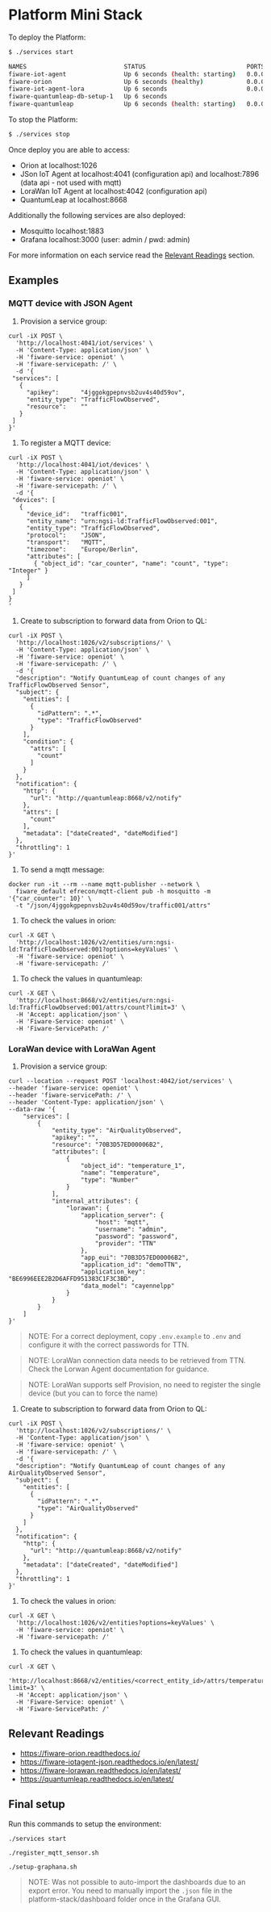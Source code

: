 # Platform Mini Stack

To deploy the Platform:

```bash
$ ./services start

NAMES                           STATUS                            PORTS
fiware-iot-agent                Up 6 seconds (health: starting)   0.0.0.0:4041->4041/tcp, 0.0.0.0:7896->7896/tcp
fiware-orion                    Up 6 seconds (healthy)            0.0.0.0:1026->1026/tcp
fiware-iot-agent-lora           Up 6 seconds                      0.0.0.0:4042->4041/tcp
fiware-quantumleap-db-setup-1   Up 6 seconds                      
fiware-quantumleap              Up 6 seconds (health: starting)   0.0.0.0:8668->8668/tcp
```

To stop the Platform:

```bash
$ ./services stop
```

Once deploy you are able to access:
- Orion at localhost:1026
- JSon IoT Agent at localhost:4041 (configuration api) and localhost:7896 (data api - not used with mqtt)
- LoraWan IoT Agent at localhost:4042 (configuration api)
- QuantumLeap at localhost:8668

Additionally the following services are also deployed:
- Mosquitto localhost:1883
- Grafana localhost:3000 (user: admin / pwd: admin)

For more information on each service read the [Relevant Readings](#Relevant_Readings) section.

## Examples 

### MQTT device with JSON Agent

1. Provision a service group:

  ```
  curl -iX POST \
    'http://localhost:4041/iot/services' \
    -H 'Content-Type: application/json' \
    -H 'fiware-service: openiot' \
    -H 'fiware-servicepath: /' \
    -d '{
   "services": [
     {
       "apikey":      "4jggokgpepnvsb2uv4s40d59ov",
       "entity_type": "TrafficFlowObserved",
       "resource":    ""
     }
   ]
  }'
  ```

1. To register a MQTT device:

  ```
  curl -iX POST \
    'http://localhost:4041/iot/devices' \
    -H 'Content-Type: application/json' \
    -H 'fiware-service: openiot' \
    -H 'fiware-servicepath: /' \
    -d '{
   "devices": [
     {
       "device_id":   "traffic001",
       "entity_name": "urn:ngsi-ld:TrafficFlowObserved:001",
       "entity_type": "TrafficFlowObserved",
       "protocol":    "JSON",
       "transport":   "MQTT",
       "timezone":    "Europe/Berlin",
       "attributes": [
         { "object_id": "car_counter", "name": "count", "type": "Integer" }
       ]
     }
   ]
  }
  '
  ```

1. Create to subscription to forward data from Orion to QL:

  ```
  curl -iX POST \
    'http://localhost:1026/v2/subscriptions/' \
    -H 'Content-Type: application/json' \
    -H 'fiware-service: openiot' \
    -H 'fiware-servicepath: /' \
    -d '{
    "description": "Notify QuantumLeap of count changes of any TrafficFlowObserved Sensor",
    "subject": {
      "entities": [
        {
          "idPattern": ".*",
          "type": "TrafficFlowObserved"
        }
      ],
      "condition": {
        "attrs": [
          "count"
        ]
      }
    },
    "notification": {
      "http": {
        "url": "http://quantumleap:8668/v2/notify"
      },
      "attrs": [
        "count"
      ],
      "metadata": ["dateCreated", "dateModified"]
    },
    "throttling": 1
  }'
  ```


1. To send a mqtt message:

  ```
  docker run -it --rm --name mqtt-publisher --network \
    fiware_default efrecon/mqtt-client pub -h mosquitto -m '{"car_counter": 10}' \
    -t "/json/4jggokgpepnvsb2uv4s40d59ov/traffic001/attrs"
  ```

1. To check the values in orion:

  ```
  curl -X GET \
    'http://localhost:1026/v2/entities/urn:ngsi-ld:TrafficFlowObserved:001?options=keyValues' \
    -H 'fiware-service: openiot' \
    -H 'fiware-servicepath: /'
  ```

1. To check the values in quantumleap:

  ```
  curl -X GET \
    'http://localhost:8668/v2/entities/urn:ngsi-ld:TrafficFlowObserved:001/attrs/count?limit=3' \
    -H 'Accept: application/json' \
    -H 'Fiware-Service: openiot' \
    -H 'Fiware-ServicePath: /'
  ```

### LoraWan device with LoraWan Agent

1. Provision a service group:

  ```
  curl --location --request POST 'localhost:4042/iot/services' \
  --header 'fiware-service: openiot' \
  --header 'fiware-servicePath: /' \
  --header 'Content-Type: application/json' \
  --data-raw '{
      "services": [
          {
              "entity_type": "AirQualityObserved",
              "apikey": "",
              "resource": "70B3D57ED00006B2",
              "attributes": [
                  {
                      "object_id": "temperature_1",
                      "name": "temperature",
                      "type": "Number"
                  }
              ],
              "internal_attributes": {
                  "lorawan": {
                      "application_server": {
                          "host": "mqtt",
                          "username": "admin",
                          "password": "password",
                          "provider": "TTN"
                      },
                      "app_eui": "70B3D57ED00006B2",
                      "application_id": "demoTTN",
                      "application_key": "BE6996EEE2B2D6AFFD951383C1F3C3BD",
                      "data_model": "cayennelpp"
                  }
              }
          }
      ]
  }'
  ```
>NOTE: For a correct deployment, copy `.env.example` to `.env` and configure it with the correct passwords for TTN.

> NOTE: LoraWan connection data needs to be retrieved from TTN. Check the
Lorwan Agent documentation for guidance.

> NOTE: LoraWan supports self Provision, no
need to register the single device (but you can to force the name)

1. Create to subscription to forward data from Orion to QL:

  ```
  curl -iX POST \
    'http://localhost:1026/v2/subscriptions/' \
    -H 'Content-Type: application/json' \
    -H 'fiware-service: openiot' \
    -H 'fiware-servicepath: /' \
    -d '{
    "description": "Notify QuantumLeap of count changes of any AirQualityObserved Sensor",
    "subject": {
      "entities": [
        {
          "idPattern": ".*",
          "type": "AirQualityObserved"
        }
      ]
    },
    "notification": {
      "http": {
        "url": "http://quantumleap:8668/v2/notify"
      },
      "metadata": ["dateCreated", "dateModified"]
    },
    "throttling": 1
  }'
  ```


1. To check the values in orion:

  ```
  curl -X GET \
    'http://localhost:1026/v2/entities?options=keyValues' \
    -H 'fiware-service: openiot' \
    -H 'fiware-servicepath: /'
  ```

1. To check the values in quantumleap:

  ```
  curl -X GET \
    'http://localhost:8668/v2/entities/<correct_entity_id>/attrs/temperature?limit=3' \
    -H 'Accept: application/json' \
    -H 'Fiware-Service: openiot' \
    -H 'Fiware-ServicePath: /'
  ```

## Relevant Readings
- https://fiware-orion.readthedocs.io/
- https://fiware-iotagent-json.readthedocs.io/en/latest/
- https://fiware-lorawan.readthedocs.io/en/latest/
- https://quantumleap.readthedocs.io/en/latest/

## Final setup

Run this commands to setup the environment:
```
./services start

./register_mqtt_sensor.sh

./setup-graphana.sh
```

>NOTE: Was not possible to auto-import the dashboards due to an export error. You need to manually import the ```.json``` file in the platform-stack/dashboard folder once in the Grafana GUI.